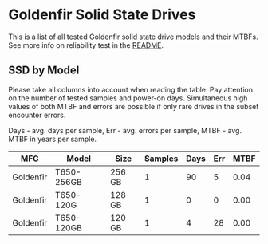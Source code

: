 Goldenfir Solid State Drives
============================

This is a list of all tested Goldenfir solid state drive models and their MTBFs. See
more info on reliability test in the [README](https://github.com/linuxhw/SMART).

SSD by Model
------------

Please take all columns into account when reading the table. Pay attention on the
number of tested samples and power-on days. Simultaneous high values of both MTBF
and errors are possible if only rare drives in the subset encounter errors.

Days - avg. days per sample,
Err  - avg. errors per sample,
MTBF - avg. MTBF in years per sample.

| MFG       | Model              | Size   | Samples | Days  | Err   | MTBF |
|-----------|--------------------|--------|---------|-------|-------|------|
| Goldenfir | T650-256GB         | 256 GB | 1       | 90    | 5     | 0.04   |
| Goldenfir | T650-120G          | 128 GB | 1       | 0     | 0     | 0.00   |
| Goldenfir | T650-120GB         | 120 GB | 1       | 4     | 28    | 0.00   |
